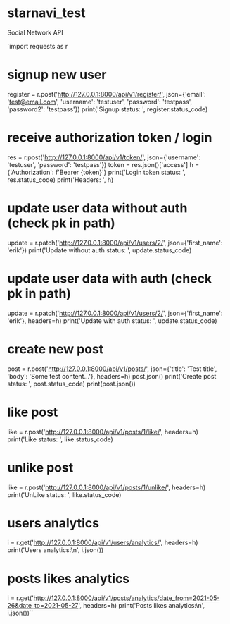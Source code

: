 # starnavi_test
Social Network API

`import requests as r

# signup new user
register = r.post('http://127.0.0.1:8000/api/v1/register/', json={'email': 'test@email.com', 'username': 'testuser', 'password': 'testpass', 'password2': 'testpass'})
print('Signup status: ', register.status_code)

# receive authorization token / login
res = r.post('http://127.0.0.1:8000/api/v1/token/', json={'username': 'testuser', 'password': 'testpass'})
token = res.json()['access']
h = {'Authorization': f'Bearer {token}'}
print('Login token status: ', res.status_code)
print('Headers: ', h)

# update user data without auth (check pk in path)
update = r.patch('http://127.0.0.1:8000/api/v1/users/2/', json={'first_name': 'erik'})
print('Update without auth status: ', update.status_code)


# update user data with auth (check pk in path)
update = r.patch('http://127.0.0.1:8000/api/v1/users/2/', json={'first_name': 'erik'}, headers=h)
print('Update with auth status: ', update.status_code)

# create new post
post = r.post('http://127.0.0.1:8000/api/v1/posts/', json={'title': 'Test title', 'body': 'Some test content...'}, headers=h)
post.json()
print('Create post status: ', post.status_code)
print(post.json())

# like post
like = r.post('http://127.0.0.1:8000/api/v1/posts/1/like/', headers=h)
print('Like status: ', like.status_code)

# unlike post
like = r.post('http://127.0.0.1:8000/api/v1/posts/1/unlike/', headers=h)
print('UnLike status: ', like.status_code)


# users analytics
i = r.get('http://127.0.0.1:8000/api/v1/users/analytics/', headers=h)
print('Users analytics:\n', i.json())

# posts likes analytics
i = r.get('http://127.0.0.1:8000/api/v1/posts/analytics/date_from=2021-05-26&date_to=2021-05-27', headers=h)
print('Posts likes analytics:\n', i.json())``
```
